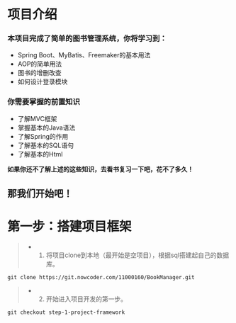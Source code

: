 # 项目介绍
### 本项目完成了简单的图书管理系统，你将学习到：
* Spring Boot、MyBatis、Freemaker的基本用法
* AOP的简单用法
* 图书的增删改查
* 如何设计登录模块

### 你需要掌握的前置知识
* 了解MVC框架
* 掌握基本的Java语法
* 了解Spring的作用
* 了解基本的SQL语句
* 了解基本的Html

**如果你还不了解上述的这些知识，去看书复习一下吧，花不了多久！**

## 那我们开始吧！

# 第一步：搭建项目框架

> * 1. 将项目clone到本地（最开始是空项目），根据sql搭建起自己的数据库。
    
    git clone https://git.nowcoder.com/11000160/BookManager.git
> * 2. 开始进入项目开发的第一步。

    git checkout step-1-project-framework
    